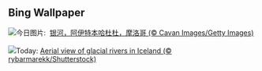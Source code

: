 ## Bing Wallpaper
![](https://www.bing.com/th?id=OHR.MoroccoMilkyWay_ZH-CN3544344290_UHD.jpg&w=1000)今日图片: &nbsp;[银河，阿伊特本哈杜杜，摩洛哥 (© Cavan Images/Getty Images)](https://www.bing.com/th?id=OHR.MoroccoMilkyWay_ZH-CN3544344290_UHD.jpg)
<br><br/>
![](https://www.bing.com/th?id=OHR.GlacialRivers_EN-US4356459123_UHD.jpg&w=1000)Today: [Aerial view of glacial rivers in Iceland (© rybarmarekk/Shutterstock)](https://www.bing.com/th?id=OHR.GlacialRivers_EN-US4356459123_UHD.jpg)
<br><br/>
